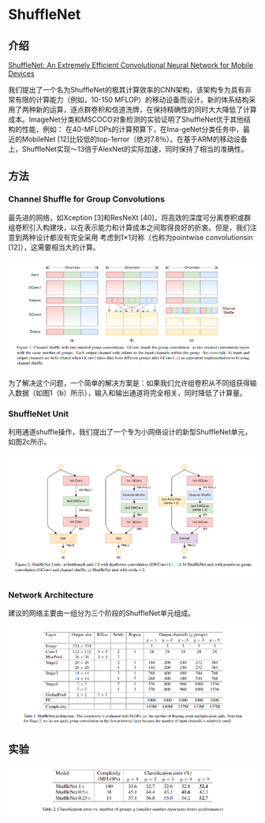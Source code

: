 # ShuffleNet

## 介绍

[ShuffleNet: An Extremely Efficient Convolutional Neural Network for Mobile Devices](https://arxiv.org/pdf/1707.01083.pdf)

我们提出了一个名为ShuffleNet的极其计算效率的CNN架构，该架构专为具有非常有限的计算能力（例如，10-150 MFLOP）的移动设备而设计。新的体系结构采用了两种新的运算，逐点群卷积和信道洗牌，在保持精确性的同时大大降低了计算成本。ImageNet分类和MSCOCO对象检测的实验证明了ShuffleNet优于其他结构的性能，例如： 在40-MFLOPs的计算预算下，在Ima-geNet分类任务中，最近的MobileNet \[12\]比较低的top-1error（绝对7.8％）。在基于ARM的移动设备上，ShuffleNet实现〜13倍于AlexNet的实际加速，同时保持了相当的准确性。

## 方法

### Channel Shuffle for Group Convolutions

最先进的网络，如Xception \[3\]和ResNeXt \[40\]，将高效的深度可分离卷积或群组卷积引入构建块，以在表示能力和计算成本之间取得良好的折衷。但是，我们注意到两种设计都没有完全采用 考虑到1×1对称（也称为pointwise convolutionsin \[12\]），这需要相当大的计算。

![](../../.gitbook/assets/image%20%2849%29.png)

为了解决这个问题，一个简单的解决方案是：如果我们允许组卷积从不同组获得输入数据（如图1（b）所示），输入和输出通道将完全相关，同时降低了计算量。

### ShuffleNet Unit

利用通道shuffle操作，我们提出了一个专为小网络设计的新型ShuffleNet单元，如图2c所示。

![](../../.gitbook/assets/image%20%2819%29.png)

### Network Architecture

建议的网络主要由一组分为三个阶段的ShuffleNet单元组成。

![](../../.gitbook/assets/image%20%28186%29.png)

## 实验

![](../../.gitbook/assets/image%20%28141%29.png)

